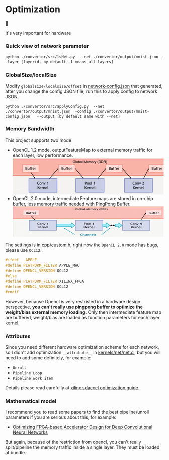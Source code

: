 # Optimization

🚀

It's very important for hardware


### Quick view of network parameter

```shell
python ./convertor/src/lsNet.py  --net ./convertor/output/mnist.json --layer [layerid, by default -1 means all layers]
```

### GlobalSize/localSize

Modify `globalsize/localsize/offset` in [network-config.json](convertor/output/mnist-config.json) that generated, after you change the config JSON file, run this to apply config to network JSON.

```shell
python ./convertor/src/applyConfig.py  --net ./convertor/output/mnist.json  -config ./convertor/output/mnist-config.json   --output [by default same with --net]
```


### Memory Bandwidth

This project supports two mode
- OpenCL 1.2 mode, outputFeatureMap to external memory traffic for each layer, low performance.
     ![](images/mode12.png)
- OpenCL 2.0 mode, intermediate Feature maps are stored in on-chip buffer, less memory traffic needed with PingPong Buffer.
     ![](images/mode20.png)


The settings is in [cpp/custom.h](../cpp/custom.h), right now the `OpenCL 2.0` mode has bugs, please use `OCL12`.

```C++
#ifdef __APPLE__
#define PLATFORM_FILTER APPLE_MAC
#define OPENCL_VERSION OCL12
#else
#define PLATFORM_FILTER XILINX_FPGA
#define OPENCL_VERSION OCL12
#endif
```

However, because Opencl is very restristed in a hardware design perspective, **you can't really use pingpong buffer to optimize the weight/bias external memory loading.**  Only then intermediate feature map are buffered, weight/bias are loaded as function parameters for each layer kernel.


### Attributes

Since you need different hardware optimization scheme for each network, so I didn't add optimization `__attribute__` in [kernels/net/net.cl](../kernels/net/net.cl), but you will need to add some definitely, for example:

- `Unroll`
- `Pipeline Loop`
- `Pipeline work item`

Details please read carefully at [xilinx sdaccel optimization guide](https://www.xilinx.com/support/documentation/sw_manuals/ug1207-sdaccel-performance-optimization.pdf).


### Mathematical model

I recommend you to read some papers to find the best pipeline/unroll parameters if you are serious about this, for example:

- [Optimizing FPGA-based Accelerator Design for Deep Convolutional Neural Networks](http://dl.acm.org/citation.cfm?id=2689060)

But again, because of the restriction from opencl, you can't really split/pipeline the memory traffic inside a single layer. They must be loaded at bundle. 
